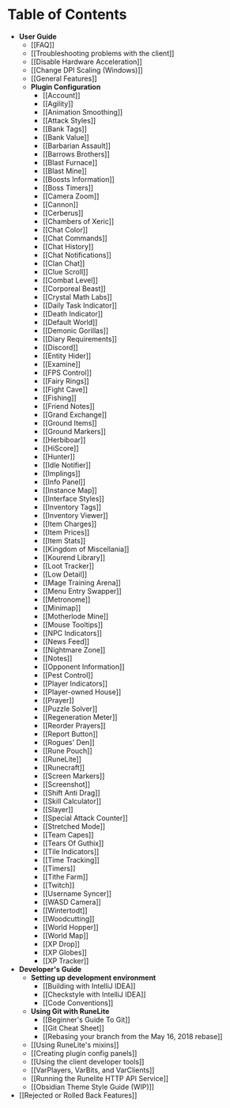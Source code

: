 # Table of Contents
* **User Guide**
  * [[FAQ]]
  * [[Troubleshooting problems with the client]]
  * [[Disable Hardware Acceleration]]
  * [[Change DPI Scaling (Windows)]]
  * [[General Features]]
  * **Plugin Configuration**
    * [[Account]]
    * [[Agility]]
    * [[Animation Smoothing]]
    * [[Attack Styles]]
    * [[Bank Tags]]
    * [[Bank Value]]
    * [[Barbarian Assault]]
    * [[Barrows Brothers]]
    * [[Blast Furnace]]
    * [[Blast Mine]]
    * [[Boosts Information]]
    * [[Boss Timers]]
    * [[Camera Zoom]]
    * [[Cannon]]
    * [[Cerberus]]
    * [[Chambers of Xeric]]
    * [[Chat Color]]
    * [[Chat Commands]]
    * [[Chat History]]
    * [[Chat Notifications]]
    * [[Clan Chat]]
    * [[Clue Scroll]]
    * [[Combat Level]]
    * [[Corporeal Beast]]
    * [[Crystal Math Labs]]
    * [[Daily Task Indicator]]
    * [[Death Indicator]]
    * [[Default World]]
    * [[Demonic Gorillas]]
    * [[Diary Requirements]]
    * [[Discord]]
    * [[Entity Hider]]
    * [[Examine]]
    * [[FPS Control]]
    * [[Fairy Rings]]
    * [[Fight Cave]]
    * [[Fishing]]
    * [[Friend Notes]]
    * [[Grand Exchange]]
    * [[Ground Items]]
    * [[Ground Markers]]
    * [[Herbiboar]]
    * [[HiScore]]
    * [[Hunter]]
    * [[Idle Notifier]]
    * [[Implings]]
    * [[Info Panel]]
    * [[Instance Map]]
    * [[Interface Styles]]
    * [[Inventory Tags]]
    * [[Inventory Viewer]]
    * [[Item Charges]]
    * [[Item Prices]]
    * [[Item Stats]]
    * [[Kingdom of Miscellania]]
    * [[Kourend Library]]
    * [[Loot Tracker]]
    * [[Low Detail]]
    * [[Mage Training Arena]]
    * [[Menu Entry Swapper]]
    * [[Metronome]]
    * [[Minimap]]
    * [[Motherlode Mine]]
    * [[Mouse Tooltips]]
    * [[NPC Indicators]]
    * [[News Feed]]
    * [[Nightmare Zone]]
    * [[Notes]]
    * [[Opponent Information]]
    * [[Pest Control]]
    * [[Player Indicators]]
    * [[Player-owned House]]
    * [[Prayer]]
    * [[Puzzle Solver]]
    * [[Regeneration Meter]]
    * [[Reorder Prayers]]
    * [[Report Button]]
    * [[Rogues' Den]]
    * [[Rune Pouch]]
    * [[RuneLite]]
    * [[Runecraft]]
    * [[Screen Markers]]
    * [[Screenshot]]
    * [[Shift Anti Drag]]
    * [[Skill Calculator]]
    * [[Slayer]]
    * [[Special Attack Counter]]
    * [[Stretched Mode]]
    * [[Team Capes]]
    * [[Tears Of Guthix]]
    * [[Tile Indicators]]
    * [[Time Tracking]]
    * [[Timers]]
    * [[Tithe Farm]]
    * [[Twitch]]
    * [[Username Syncer]]
    * [[WASD Camera]]
    * [[Wintertodt]]
    * [[Woodcutting]]
    * [[World Hopper]]
    * [[World Map]]
    * [[XP Drop]]
    * [[XP Globes]]
    * [[XP Tracker]]
* **Developer's Guide**
  * **Setting up development environment**
    * [[Building with IntelliJ IDEA]]
    * [[Checkstyle with IntelliJ IDEA]]
    * [[Code Conventions]]
  * **Using Git with RuneLite**
    * [[Beginner's Guide To Git]]
    * [[Git Cheat Sheet]]
    * [[Rebasing your branch from the May 16, 2018 rebase]]
  * [[Using RuneLite's mixins]]
  * [[Creating plugin config panels]]
  * [[Using the client developer tools]]
  * [[VarPlayers, VarBits, and VarClients]]
  * [[Running the Runelite HTTP API Service]]
  * [[Obsidian Theme Style Guide (WIP)]]
* [[Rejected or Rolled Back Features]]
